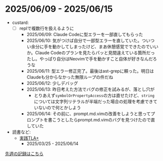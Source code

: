 # 2025/06/09 - 2025/06/15

- custard:
    - [ ] replで複数行を扱えるように
        - 2025/06/09: Claude Codeに型エラーを一部直してもらった
        - 2025/06/10: 気がつけば自分で一部型エラーを直していた。ついつい余分に手を動かしてしまったけど、まあ休憩感覚でできたのでいいか。Claude Codeのプランを見たらパッと見間違えている箇所だったし。やっぱり自分はNeovimで手を動かすこと自体が好きなんだろうな
        - 2025/06/11: 型エラー修正完了。最後はast-grepに頼った。明日はClaudeも分からなかった無限ループの件だね
        - 2025/06/12: 少しデバッグ
        - 2025/06/13: 昨日考えた方法でバグの修正を試みるが、落とし穴が
            - とりあえず`symbolOrPropertyAccess`の方は直せたけど、`string`については文字列リテラルが半端だった場合の処理を考慮できていないので何とかしよう
        - 2025/06/14: その前に、prompt.md.vimの改善をしようと思ってプロンプトを書こうとしたらprompt.md.vimのバグを見つけたので直していた
- 読書など:
    - [実践TLA+](https://www.shoeisha.co.jp/book/detail/9784798169163)
        - 2025/03/25 - 2025/06/14

[先週の記録はこちら](https://github.com/igrep/daily-commits/blob/fb0508e7781153fc1bf0954769d6d5263dd15403/yesterday.md)
